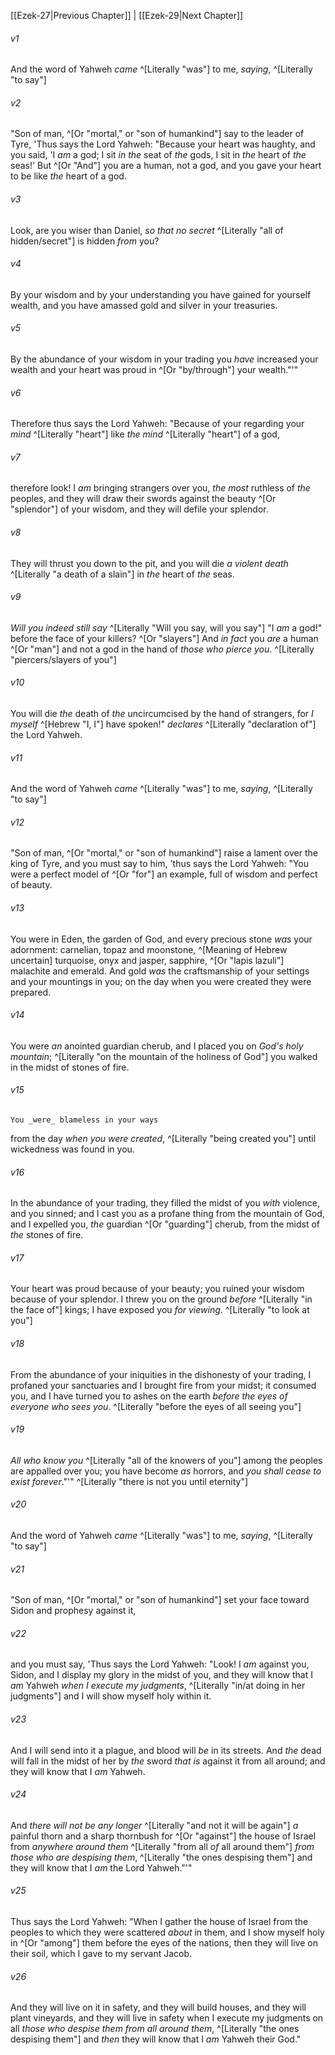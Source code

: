 ﻿---
aliases:
  - Ezekiel 28
---

[[Ezek-27|Previous Chapter]] | [[Ezek-29|Next Chapter]]

###### v1
And the word of Yahweh _came_ ^[Literally "was"] to me, _saying_, ^[Literally "to say"]

###### v2
"Son of man, ^[Or "mortal," or "son of humankind"] say to the leader of Tyre, 'Thus says the Lord Yahweh:
"Because your heart was haughty,
and you said, 'I _am_ a god;
I sit _in the_ seat of _the_ gods,
I sit in _the_ heart of _the_ seas!'
But ^[Or "And"] you are a human, not a god,
and you gave your heart to be like _the_ heart of a god.

###### v3
Look, are you wiser than Daniel,
_so that_ _no secret_ ^[Literally "all of hidden/secret"] is hidden _from_ you?

###### v4
By your wisdom and by your understanding
you have gained for yourself wealth,
and you have amassed gold and silver
in your treasuries.

###### v5
By the abundance of your wisdom in your trading
you _have_ increased your wealth
and your heart was proud in ^[Or "by/through"] your wealth."'"

###### v6
Therefore thus says the Lord Yahweh:
"Because of your regarding your _mind_ ^[Literally "heart"]
like _the_ _mind_ ^[Literally "heart"] of a god,

###### v7
therefore look! I _am_ bringing strangers over you,
_the most_ ruthless of _the_ peoples,
and they will draw their swords against the beauty ^[Or "splendor"] of your wisdom,
and they will defile your splendor.

###### v8
They will thrust you down to the pit,
and you will die _a violent death_ ^[Literally "a death of a slain"]
in _the_ heart of _the_ seas.

###### v9
_Will you indeed still say_ ^[Literally "Will you say, will you say"] "I _am_ a god!"
before the face of your killers? ^[Or "slayers"]
And _in fact_ you _are_ a human ^[Or "man"] and not a god
in the hand of _those who pierce you_. ^[Literally "piercers/slayers of you"]

###### v10
You will die _the_ death of _the_ uncircumcised
by the hand of strangers,
for _I myself_ ^[Hebrew "I, I"] have spoken!" _declares_ ^[Literally "declaration of"] the Lord Yahweh.

###### v11
And the word of Yahweh _came_ ^[Literally "was"] to me, _saying_, ^[Literally "to say"]

###### v12
"Son of man, ^[Or "mortal," or "son of humankind"] raise a lament over the king of Tyre, and you must say to him, 'thus says the Lord Yahweh:
"You were a perfect model of ^[Or "for"] an example,
full of wisdom and perfect of beauty.

###### v13
You were in Eden, the garden of God,
and every precious stone _was_ your adornment:
carnelian, topaz and moonstone, ^[Meaning of Hebrew uncertain]
turquoise, onyx and jasper,
sapphire, ^[Or "lapis lazuli"] malachite and emerald.
And gold _was_ the craftsmanship of your settings
and your mountings in you;
on the day when you were created they were prepared.

###### v14
You were _an_ anointed guardian cherub,
and I placed you on _God's holy mountain_; ^[Literally "on the mountain of the holiness of God"]
you walked in the midst of stones of fire.

###### v15
    You _were_ blameless in your ways
from the day _when you were created_, ^[Literally "being created you"]
until wickedness was found in you.

###### v16
In the abundance of your trading,
they filled the midst of you _with_ violence, and you sinned;
and I cast you as a profane thing from the mountain of God,
and I expelled you, _the_ guardian ^[Or "guarding"] cherub,
from the midst of _the_ stones of fire.

###### v17
Your heart was proud because of your beauty;
you ruined your wisdom because of your splendor.
I threw you on the ground _before_ ^[Literally "in the face of"] kings;
I have exposed you _for viewing_. ^[Literally "to look at you"]

###### v18
From the abundance of your iniquities
in the dishonesty of your trading,
I profaned your sanctuaries
and I brought fire from your midst;
it consumed you, and I have turned you to ashes on the earth
_before the eyes of everyone who sees you_. ^[Literally "before the eyes of all seeing you"]

###### v19
_All who know you_ ^[Literally "all of the knowers of you"] among the peoples
are appalled over you;
you have become _as_ horrors,
and _you shall cease to exist forever_."'" ^[Literally "there is not you until eternity"]

###### v20
And the word of Yahweh _came_ ^[Literally "was"] to me, _saying_, ^[Literally "to say"]

###### v21
"Son of man, ^[Or "mortal," or "son of humankind"] set your face toward Sidon and prophesy against it,

###### v22
and you must say, 'Thus says the Lord Yahweh:
"Look! I _am_ against you, Sidon,
and I display my glory in the midst of you,
and they will know that I _am_ Yahweh
_when I execute my judgments_, ^[Literally "in/at doing in her judgments"]
and I will show myself holy within it.

###### v23
And I will send into it a plague,
and blood will _be_ in its streets.
And _the_ dead will fall in the midst of her
by _the_ sword _that is_ against it from all around;
and they will know that I _am_ Yahweh.

###### v24
And _there will not be any longer_ ^[Literally "and not it will be again"] _a_ painful thorn and a sharp thornbush for ^[Or "against"] the house of Israel from _anywhere around them_ ^[Literally "from all _of_ all around them"] _from those_ _who are despising them_, ^[Literally "the ones despising them"] and they will know that I _am_ the Lord Yahweh."'"

###### v25
Thus says the Lord Yahweh: "When I gather the house of Israel from the peoples to which they were scattered _about_ in them, and I show myself holy in ^[Or "among"] them before the eyes of the nations, then they will live on their soil, which I gave to my servant Jacob.

###### v26
And they will live on it in safety, and they will build houses, and they will plant vineyards, and they will live in safety when I execute my judgments on all _those who despise them from all around them_, ^[Literally "the ones despising them"] and _then_ they will know that I _am_ Yahweh their God."